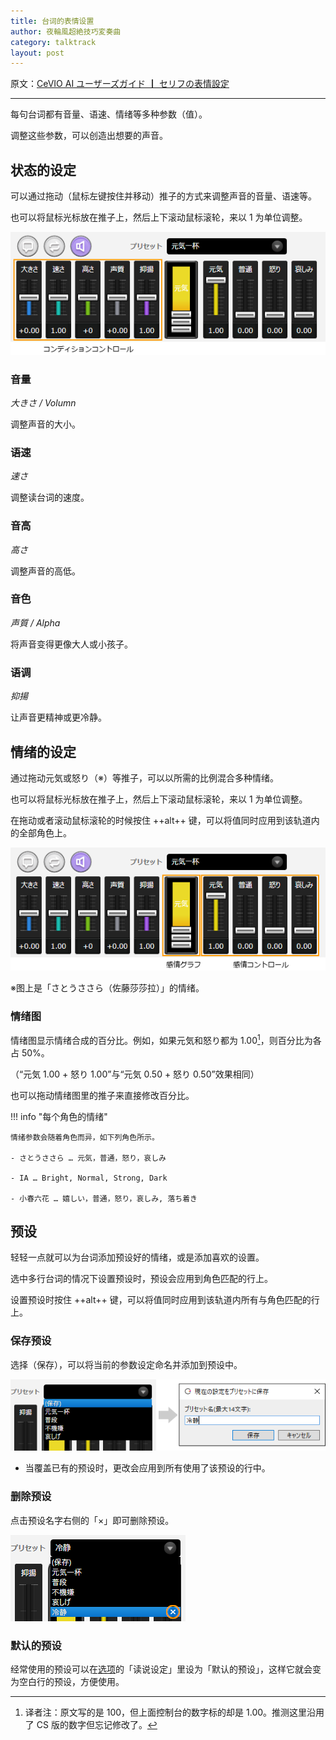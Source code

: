 ```yaml
---
title: 台词的表情设置
author: 夜輪風超絶技巧変奏曲
category: talktrack
layout: post
---
```

原文：[CeVIO AI ユーザーズガイド ┃ セリフの表情設定](https://cevio.jp/guide/cevio_ai/talktrack/talk_05/)

---

每句台词都有音量、语速、情绪等多种参数（值）。

调整这些参数，可以创造出想要的声音。

## 状态的设定

可以通过拖动（鼠标左键按住并移动）推子的方式来调整声音的音量、语速等。

也可以将鼠标光标放在推子上，然后上下滚动鼠标滚轮，来以 1 为单位调整。

![condition controller](images/3.6.1.png)

### 音量

*大きさ / Volumn*

调整声音的大小。

### 语速

*速さ*

调整读台词的速度。

### 音高

*高さ*

调整声音的高低。

### 音色

*声質 / Alpha*

将声音变得更像大人或小孩子。

### 语调

*抑揚*

让声音更精神或更冷静。

## 情绪的设定

通过拖动元気或怒り（※）等推子，可以以所需的比例混合多种情绪。

也可以将鼠标光标放在推子上，然后上下滚动鼠标滚轮，来以 1 为单位调整。

在拖动或者滚动鼠标滚轮的时候按住 ++alt++ 键，可以将值同时应用到该轨道内的全部角色上。

![emotion controller](images/3.6.2.png)

※图上是「さとうささら（佐藤莎莎拉）」的情绪。

### 情绪图

情绪图显示情绪合成的百分比。例如，如果元気和怒り都为 1.00[^1]，则百分比为各占 50%。

（“元気 1.00 + 怒り 1.00”与“元気 0.50 + 怒り 0.50”效果相同）

也可以拖动情绪图里的推子来直接修改百分比。

!!! info "每个角色的情绪"
    
    情绪参数会随着角色而异，如下列角色所示。

    - さとうささら … 元気，普通，怒り，哀しみ

    - IA … Bright, Normal, Strong, Dark

    - 小春六花 … 嬉しい，普通，怒り，哀しみ, 落ち着き

## 预设

轻轻一点就可以为台词添加预设好的情绪，或是添加喜欢的设置。

选中多行台词的情况下设置预设时，预设会应用到角色匹配的行上。

设置预设时按住 ++alt++ 键，可以将值同时应用到该轨道内所有与角色匹配的行上。

### 保存预设

选择（保存），可以将当前的参数设定命名并添加到预设中。

![save preset](images/3.6.3.png)

* 当覆盖已有的预设时，更改会应用到所有使用了该预设的行中。

### 删除预设

点击预设名字右侧的「×」即可删除预设。

![delete preset](images/3.6.4.png)

### 默认的预设

经常使用的预设可以在[选项](../option/option.md)的「读说设定」里设为「默认的预设」，这样它就会变为空白行的预设，方便使用。

[^1]:译者注：原文写的是 100，但上面控制台的数字标的却是 1.00。推测这里沿用了 CS 版的数字但忘记修改了。
